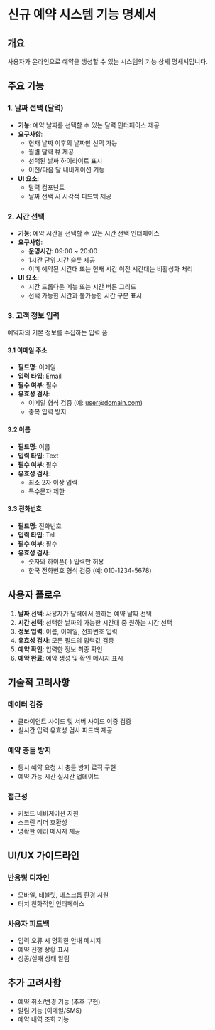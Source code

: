 # 신규 예약 시스템 기능 명세서

## 개요
사용자가 온라인으로 예약을 생성할 수 있는 시스템의 기능 상세 명세서입니다.

## 주요 기능

### 1. 날짜 선택 (달력)
- **기능**: 예약 날짜를 선택할 수 있는 달력 인터페이스 제공
- **요구사항**:
  - 현재 날짜 이후의 날짜만 선택 가능
  - 월별 달력 뷰 제공
  - 선택된 날짜 하이라이트 표시
  - 이전/다음 달 네비게이션 기능
- **UI 요소**:
  - 달력 컴포넌트
  - 날짜 선택 시 시각적 피드백 제공

### 2. 시간 선택
- **기능**: 예약 시간을 선택할 수 있는 시간 선택 인터페이스
- **요구사항**:
  - **운영시간**: 09:00 ~ 20:00
  - 1시간 단위 시간 슬롯 제공
  - 이미 예약된 시간대 또는 현재 시간 이전 시간대는 비활성화 처리
- **UI 요소**:
  - 시간 드롭다운 메뉴 또는 시간 버튼 그리드
  - 선택 가능한 시간과 불가능한 시간 구분 표시

### 3. 고객 정보 입력
예약자의 기본 정보를 수집하는 입력 폼

#### 3.1 이메일 주소
- **필드명**: 이메일
- **입력 타입**: Email
- **필수 여부**: 필수
- **유효성 검사**: 
  - 이메일 형식 검증 (예: user@domain.com)
  - 중복 입력 방지

#### 3.2 이름
- **필드명**: 이름
- **입력 타입**: Text
- **필수 여부**: 필수
- **유효성 검사**:
  - 최소 2자 이상 입력
  - 특수문자 제한

#### 3.3 전화번호
- **필드명**: 전화번호
- **입력 타입**: Tel
- **필수 여부**: 필수
- **유효성 검사**:
  - 숫자와 하이픈(-) 입력만 허용
  - 한국 전화번호 형식 검증 (예: 010-1234-5678)

## 사용자 플로우

1. **날짜 선택**: 사용자가 달력에서 원하는 예약 날짜 선택
2. **시간 선택**: 선택한 날짜의 가능한 시간대 중 원하는 시간 선택
3. **정보 입력**: 이름, 이메일, 전화번호 입력
4. **유효성 검사**: 모든 필드의 입력값 검증
5. **예약 확인**: 입력한 정보 최종 확인
6. **예약 완료**: 예약 생성 및 확인 메시지 표시

## 기술적 고려사항

### 데이터 검증
- 클라이언트 사이드 및 서버 사이드 이중 검증
- 실시간 입력 유효성 검사 피드백 제공

### 예약 충돌 방지
- 동시 예약 요청 시 충돌 방지 로직 구현
- 예약 가능 시간 실시간 업데이트

### 접근성
- 키보드 네비게이션 지원
- 스크린 리더 호환성
- 명확한 에러 메시지 제공

## UI/UX 가이드라인

### 반응형 디자인
- 모바일, 태블릿, 데스크톱 환경 지원
- 터치 친화적인 인터페이스

### 사용자 피드백
- 입력 오류 시 명확한 안내 메시지
- 예약 진행 상황 표시
- 성공/실패 상태 알림

## 추가 고려사항
- 예약 취소/변경 기능 (추후 구현)
- 알림 기능 (이메일/SMS)
- 예약 내역 조회 기능